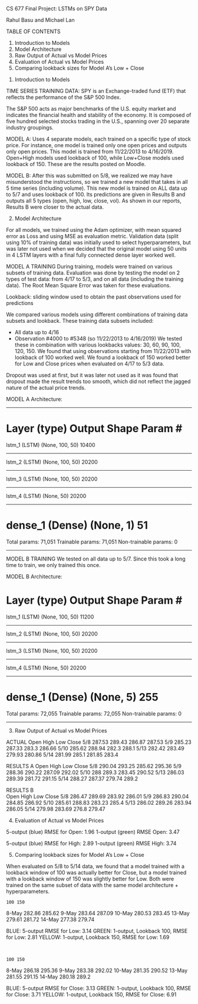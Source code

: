 CS 677 Final Project: LSTMs on SPY Data

Rahul Basu and Michael Lan


TABLE OF CONTENTS
1.	Introduction to Models
2.	Model Architecture
3.	Raw Output of Actual vs Model Prices
4.	Evaluation of Actual vs Model Prices
5.	Comparing lookback sizes for Model A’s Low + Close 


1) Introduction to Models

TIME SERIES TRAINING DATA:
SPY is an Exchange-traded fund (ETF) that reflects the performance of the S&P 500 Index. 

The S&P 500 acts as major benchmarks of the U.S. equity market and indicates the financial health and stability of the economy. It is composed of five hundred selected stocks trading in the U.S., spanning over 20 separate industry groupings.

MODEL A:
Uses 4 separate models, each trained on a specific type of stock price. For instance, one model is trained only one open prices and outputs only open prices. This model is trained from 11/22/2013 to 4/16/2019. Open+High models used lookback of 100, while Low+Close models used lookback of 150. These are the results posted on Moodle. 

MODEL B:
After this was submitted on 5/8, we realized we may have misunderstood the instructions, so we trained a new model that takes in all 5 time series (including volume). This new model is trained on ALL data up to 5/7 and uses lookback of 100. Its predictions are given in Results B and outputs all 5 types (open, high, low, close, vol). As shown in our reports, Results B were closer to the actual data.

2) Model Architecture

For all models, we trained using the Adam optimizer, with mean squared error as Loss and using MSE as evaluation metric. Validation data (split using 10% of training data) was initially used to select hyperparameters, but was later not used when we decided that the original model using 50 units in 4 LSTM layers with a final fully connected dense layer worked well. 

MODEL A TRAINING
During training, models were trained on various subsets of training data. Evaluation was done by testing the model on 2 types of test data: from 4/17 to 5/3, and on all data (including the training data). The Root Mean Square Error was taken for these evaluations.

Lookback: sliding window used to obtain the past observations used for predictions

We compared various models using different combinations of training data subsets and lookback. These training data subsets included:
-	All data up to 4/16
-	Observation #4000 to #5348  (so 11/22/2013 to 4/16/2019)
We tested these in combination with various lookbacks values: 30, 60, 90, 100, 120, 150.
We found that using observations starting from 11/22/2013 with lookback of 100 worked well. We found a lookback of 150 worked better for Low and Close prices when evaluated on 4/17 to 5/3 data.

Dropout was used at first, but it was later not used as it was found that dropout made the result trends too smooth, which did not reflect the jagged nature of the actual price trends. 

MODEL A Architecture:
_________________________________________________________________
Layer (type)                 Output Shape              Param #   
=================================================================
lstm_1 (LSTM)                (None, 100, 50)           10400     
_________________________________________________________________
lstm_2 (LSTM)                (None, 100, 50)           20200     
_________________________________________________________________
lstm_3 (LSTM)                (None, 100, 50)           20200     
_________________________________________________________________
lstm_4 (LSTM)                (None, 50)                20200     
_________________________________________________________________
dense_1 (Dense)              (None, 1)                 51        
=================================================================
Total params: 71,051
Trainable params: 71,051
Non-trainable params: 0
_________________________________________________________________



MODEL B TRAINING
We tested on all data up to 5/7. Since this took a long time to train, we only trained this once.

MODEL B Architecture:

Layer (type)                 Output Shape              Param #   
=================================================================
lstm_1 (LSTM)                (None, 100, 50)           11200     
_________________________________________________________________
lstm_2 (LSTM)                (None, 100, 50)           20200     
_________________________________________________________________
lstm_3 (LSTM)                (None, 100, 50)           20200     
_________________________________________________________________
lstm_4 (LSTM)                (None, 50)                20200     
_________________________________________________________________
dense_1 (Dense)              (None, 5)                 255       
=================================================================
Total params: 72,055
Trainable params: 72,055
Non-trainable params: 0
_________________________________________________________________


3) Raw Output of Actual vs Model Prices


ACTUAL
	Open	High	Low	Close
5/8	287.53	289.43	286.87	287.53
5/9	285.23	287.33	283.3	286.66
5/10	285.62	288.94	282.3	288.1
5/13	282.42	283.49	279.93	280.86
5/14	281.99	285.1	281.85	283.4





RESULTS A
	Open	High	Low	Close
5/8	290.04	293.25	285.62	295.36
5/9	288.36	290.22	287.09	292.02
5/10	288	289.3	283.45	290.52
5/13	286.03	289.39	281.72	291.15
5/14	288.27	287.37	279.74	289.2

RESULTS B			
	Open	High	Low	Close
5/8	286.47	289.69	283.92	286.01
5/9	286.83	290.04	284.85	286.92
5/10	285.61	288.83	283.23	285.4
5/13	286.02	289.26	283.94	286.05
5/14	279.98	283.69	276.8	279.47

4) Evaluation of Actual vs Model Prices
 
5-output (blue) RMSE for Open:  1.96
1-output (green) RMSE Open:  3.47
 
5-output (blue) RMSE for High:  2.89
1-output (green) RMSE High:  3.74



5) Comparing lookback sizes for Model A’s Low + Close 

When evaluated on 5/8 to 5/14 data, we found that a model trained with a lookback window of 100 was actually better for Close, but a model trained with a lookback window of 150 was slightly better for Low. Both were trained on the same subset of data with the same model architecture + hyperparameters.
 


	100	150
8-May	282.86	285.62
9-May	283.64	287.09
10-May	280.53	283.45
13-May	279.61	281.72
14-May	277.38	279.74
 
BLUE: 5-output RMSE for Low:  3.14
GREEN: 1-output, Lookback 100, RMSE for Low:  2.81
YELLOW: 1-output, Lookback 150,  RMSE for Low:  1.69

 


	100	150
8-May	286.18	295.36
9-May	283.38	292.02
10-May	281.35	290.52
13-May	281.55	291.15
14-May	280.18	289.2

 
BLUE: 5-output RMSE for Close:  3.13
GREEN: 1-output, Lookback 100, RMSE for Close: 3.71
YELLOW: 1-output, Lookback 150,  RMSE for Close:  6.91
